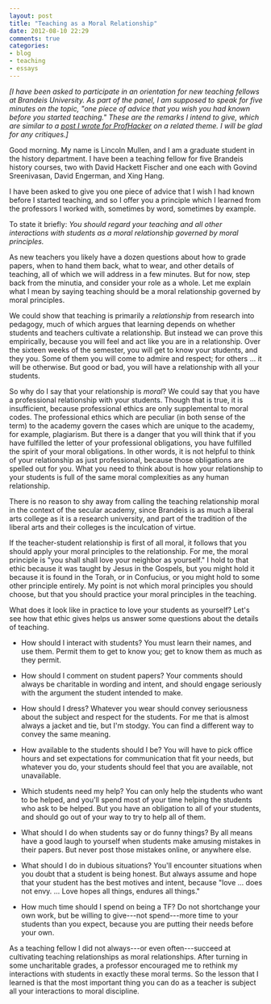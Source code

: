 ```yaml
---
layout: post
title: "Teaching as a Moral Relationship"
date: 2012-08-10 22:29
comments: true
categories: 
- blog
- teaching
- essays
---
```


*[I have been asked to participate in an orientation for new teaching
fellows at Brandeis University. As part of the panel, I am supposed to
speak for five minutes on the topic, "one piece of advice that you wish
you had known before you started teaching." These are the remarks I
intend to give, which are similar to a [post I wrote for ProfHacker][]
on a related theme. I will be glad for any critiques.]*

Good morning. My name is Lincoln Mullen, and I am a graduate student in
the history department. I have been a teaching fellow for five Brandeis
history courses, two with David Hackett Fischer and one each with Govind
Sreenivasan, David Engerman, and Xing Hang.

I have been asked to give you one piece of advice that I wish I had
known before I started teaching, and so I offer you a principle which I
learned from the professors I worked with, sometimes by word, sometimes
by example.

To state it briefly: *You should regard your teaching and all other
interactions with students as a moral relationship governed by moral
principles.*

<!--more-->

As new teachers you likely have a dozen questions about how to grade
papers, when to hand them back, what to wear, and other details of
teaching, all of which we will address in a few minutes. But for now,
step back from the minutia, and consider your role as a whole. Let me
explain what I mean by saying teaching should be a moral relationship
governed by moral principles.

We could show that teaching is primarily a *relationship* from research
into pedagogy, much of which argues that learning depends on whether
students and teachers cultivate a relationship. But instead we can prove
this empirically, because you will feel and act like you are in a
relationship. Over the sixteen weeks of the semester, you will get to
know your students, and they you. Some of them you will come to admire
and respect; for others ... it will be otherwise. But good or bad, you
will have a relationship with all your students.

So why do I say that your relationship is *moral*? We could say that you
have a professional relationship with your students. Though that is
true, it is insufficient, because professional ethics are only
supplemental to moral codes. The professional ethics which are peculiar
(in both sense of the term) to the academy govern the cases which are
unique to the academy, for example, plagiarism. But there is a danger
that you will think that if you have fulfilled the letter of your
professional obligations, you have fulfilled the spirit of your moral
obligations. In other words, it is not helpful to think of your
relationship as just professional, because those obligations are spelled
out for you. What you need to think about is how your relationship to
your students is full of the same moral complexities as any human
relationship.

There is no reason to shy away from calling the teaching relationship
moral in the context of the secular academy, since Brandeis is as much a
liberal arts college as it is a research university, and part of the
tradition of the liberal arts and their colleges is the inculcation of
virtue.

If the teacher-student relationship is first of all moral, it follows
that you should apply your moral principles to the relationship. For me,
the moral principle is "you shall shall love your neighbor as yourself."
I hold to that ethic because it was taught by Jesus in the Gospels, but
you might hold it because it is found in the Torah, or in Confucius, or
you might hold to some other principle entirely. My point is not which
moral principles you should choose, but that you should practice your
moral principles in the teaching.

What does it look like in practice to love your students as yourself?
Let's see how that ethic gives helps us answer some questions about the
details of teaching.

-   How should I interact with students? You must learn their names, and
    use them. Permit them to get to know you; get to know them as much
    as they permit.

-   How should I comment on student papers? Your comments should always
    be charitable in wording and intent, and should engage seriously
    with the argument the student intended to make.

-   How should I dress? Whatever you wear should convey seriousness
    about the subject and respect for the students. For me that is
    almost always a jacket and tie, but I'm stodgy. You can find a
    different way to convey the same meaning.

-   How available to the students should I be? You will have to pick
    office hours and set expectations for communication that fit your
    needs, but whatever you do, your students should feel that you are
    available, not unavailable.

-   Which students need my help? You can only help the students who want
    to be helped, and you'll spend most of your time helping the
    students who ask to be helped. But you have an obligation to all of
    your students, and should go out of your way to try to help all of
    them.

-   What should I do when students say or do funny things? By all means
    have a good laugh to yourself when students make amusing mistakes in
    their papers. But never post those mistakes online, or anywhere
    else.

-   What should I do in dubious situations? You'll encounter situations
    when you doubt that a student is being honest. But always assume and
    hope that your student has the best motives and intent, because
    "love ... does not envy. ... Love hopes all things, endures all
    things."

-   How much time should I spend on being a TF? Do not shortchange your
    own work, but be willing to give---not spend---more time to your
    students than you expect, because you are putting their needs before
    your own.

As a teaching fellow I did not always---or even often---succeed at
cultivating teaching relationships as moral relationships. After turning
in some uncharitable grades, a professor encouraged me to rethink my
interactions with students in exactly these moral terms. So the lesson
that I learned is that the most important thing you can do as a teacher
is subject all your interactions to moral discipline.

  [post I wrote for ProfHacker]: http://chronicle.com/blogs/profhacker/how-to-persuade-with-ethos-pathos-or-logos/35431
